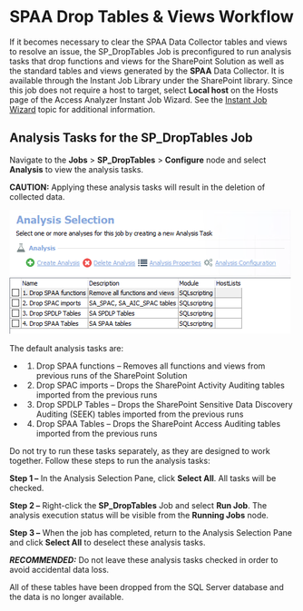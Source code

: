 # SPAA Drop Tables & Views Workflow

If it becomes necessary to clear the SPAA Data Collector tables and views to resolve an issue, the SP\_DropTables Job is preconfigured to run analysis tasks that drop functions and views for the SharePoint Solution as well as the standard tables and views generated by the __SPAA__ Data Collector. It is available through the Instant Job Library under the SharePoint library. Since this job does not require a host to target, select __Local host__ on the Hosts page of the Access Analyzer Instant Job Wizard. See the [Instant Job Wizard](/docs/product_docs/accessanalyzer/accessanalyzer/enterpriseauditor/admin/jobs/instantjobs/overview.md) topic for additional information.

## Analysis Tasks for the SP\_DropTables Job

Navigate to the __Jobs__ > __SP\_DropTables__ > __Configure__ node and select __Analysis__ to view the analysis tasks.

__CAUTION:__ Applying these analysis tasks will result in the deletion of collected data.

![SP_DropTables Job Analysis tasks](/static/img/product_docs/accessanalyzer/accessanalyzer/enterpriseauditor/admin/datacollector/spaa/droptablesanalysis.png)

The default analysis tasks are:

- 1. Drop SPAA functions – Removes all functions and views from previous runs of the SharePoint Solution
- 2. Drop SPAC imports – Drops the SharePoint Activity Auditing tables imported from the previous runs
- 3. Drop SPDLP Tables – Drops the SharePoint Sensitive Data Discovery Auditing (SEEK) tables imported from the previous runs
- 4. Drop SPAA Tables – Drops the SharePoint Access Auditing tables imported from the previous runs

Do not try to run these tasks separately, as they are designed to work together. Follow these steps to run the analysis tasks:

__Step 1 –__ In the Analysis Selection Pane, click __Select All__. All tasks will be checked.

__Step 2 –__ Right-click the __SP\_DropTables__ Job and select __Run Job__. The analysis execution status will be visible from the __Running Jobs__ node.

__Step 3 –__ When the job has completed, return to the Analysis Selection Pane and click __Select All__ to deselect these analysis tasks.

___RECOMMENDED:___ Do not leave these analysis tasks checked in order to avoid accidental data loss.

All of these tables have been dropped from the SQL Server database and the data is no longer available.
